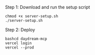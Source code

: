 Step 1: Download and run the setup script
```
chmod +x server-setup.sh
./server-setup.sh
```

Step 2: Deploy
```
bashcd daydream-mcp
vercel login
vercel --prod
```
